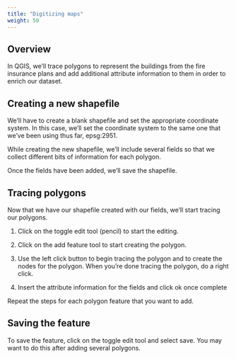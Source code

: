 ```yaml
---
title: "Digitizing maps"
weight: 50
---
```


## Overview

In QGIS, we’ll trace polygons to represent the buildings from the fire insurance plans and add additional attribute information to them in order to enrich our dataset.

## Creating a new shapefile

We’ll have to create a blank shapefile and set the appropriate coordinate system. In this case, we’ll set the coordinate system to the same one that we’ve been using thus far, epsg:2951.

While creating the new shapefile, we’ll include several fields so that we collect different bits of information for each polygon. 

Once the fields have been added, we’ll save the shapefile.

## Tracing polygons

Now that we have our shapefile created with our fields, we’ll start tracing our polygons. 

1. Click on the toggle edit tool (pencil) to start the editing. 

2. Click on the add feature tool to start creating the polygon.

3. Use the left click button to begin tracing the polygon and to create the nodes for the polygon. When you’re done tracing the polygon, do a right click. 

4. Insert the attribute information for the fields and click ok once complete

Repeat the steps for each polygon feature that you want to add.

## Saving the feature

To save the feature, click on the toggle edit tool and select save. You may want to do this after adding several polygons.